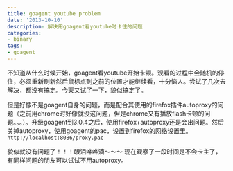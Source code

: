 ```yaml
---
title: goagent youtube problem
date: '2013-10-10'
description: 解决用goagent看youtube时卡住的问题
categories:
- binary
tags:
- goagent
---
```


不知道从什么时候开始，goagent看youtube开始卡顿。观看的过程中会随机的停住，必须重新刷新然后鼠标点到之前的位置才能继续看，十分恼人。尝试了几次去解决，都没有搞定。今天又试了一下，貌似搞定了。

但是好像不是goagent自身的问题，而是配合其使用的firefox插件autoproxy的问题（之前用chrome时好像就没这问题，但是chrome又有播放flash卡顿的问题。。。）。升级goagent到3.0.4之后，使用firefox+autoproxy还是会出问题。然后关掉autoproxy，使用goagent的pac，设置到firefox的网络设置里。`http://localhost:8086/proxy.pac`

貌似就没有问题了！！！眼泪哗哗滴～～～ 现在观察了一段时间是不会卡主了，有同样问题的朋友可以试试不用autoproxy。

